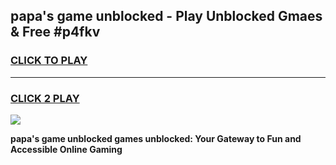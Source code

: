 
## papa's game unblocked - Play Unblocked Gmaes & Free #p4fkv
<h3>
<a href="https://news.freeplayer.one?title=papa's_game_unblocked&ref=03M">CLICK TO PLAY</a></h3>
<hr>

<h3>
<a href="https://news.freeplayer.one?title=papa's_game_unblocked&ref=03M">CLICK 2 PLAY</a>
  
</h3>

<a href="https://news.freeplayer.one?title=papa's_game_unblocked&ref=03M"><img src="https://clearcache.store/games.png"></a>


**papa's game unblocked games unblocked: Your Gateway to Fun and Accessible Online Gaming**
